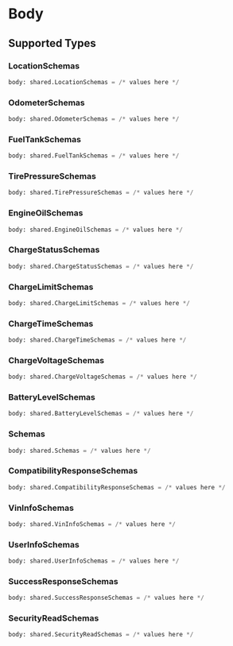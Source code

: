 # Body


## Supported Types

### LocationSchemas

```python
body: shared.LocationSchemas = /* values here */
```

### OdometerSchemas

```python
body: shared.OdometerSchemas = /* values here */
```

### FuelTankSchemas

```python
body: shared.FuelTankSchemas = /* values here */
```

### TirePressureSchemas

```python
body: shared.TirePressureSchemas = /* values here */
```

### EngineOilSchemas

```python
body: shared.EngineOilSchemas = /* values here */
```

### ChargeStatusSchemas

```python
body: shared.ChargeStatusSchemas = /* values here */
```

### ChargeLimitSchemas

```python
body: shared.ChargeLimitSchemas = /* values here */
```

### ChargeTimeSchemas

```python
body: shared.ChargeTimeSchemas = /* values here */
```

### ChargeVoltageSchemas

```python
body: shared.ChargeVoltageSchemas = /* values here */
```

### BatteryLevelSchemas

```python
body: shared.BatteryLevelSchemas = /* values here */
```

### Schemas

```python
body: shared.Schemas = /* values here */
```

### CompatibilityResponseSchemas

```python
body: shared.CompatibilityResponseSchemas = /* values here */
```

### VinInfoSchemas

```python
body: shared.VinInfoSchemas = /* values here */
```

### UserInfoSchemas

```python
body: shared.UserInfoSchemas = /* values here */
```

### SuccessResponseSchemas

```python
body: shared.SuccessResponseSchemas = /* values here */
```

### SecurityReadSchemas

```python
body: shared.SecurityReadSchemas = /* values here */
```

